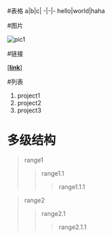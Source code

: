 #表格
a|b|c|
-|-|-
hello|world|haha

#图片

![pic1](https://csdnimg.cn/medal/qixiebiaobing4@240.png "alt info")

#链接

[[**link**]](https://blog.csdn.net/rimke/article/details/127976562)

#列表
1. project1   
2. project2   
3. project3   

# 多级结构
>range1
>>range1.1
>>>range1.1.1

>range2
>>range2.1
>>>range2.1.1
